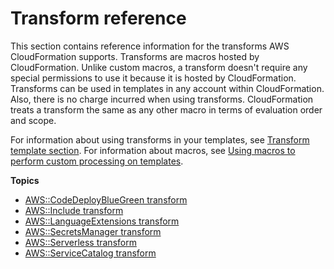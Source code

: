 # Transform reference<a name="transform-reference"></a>

This section contains reference information for the transforms AWS CloudFormation supports\. Transforms are macros hosted by CloudFormation\. Unlike custom macros, a transform doesn't require any special permissions to use it because it is hosted by CloudFormation\. Transforms can be used in templates in any account within CloudFormation\. Also, there is no charge incurred when using transforms\. CloudFormation treats a transform the same as any other macro in terms of evaluation order and scope\.

For information about using transforms in your templates, see [Transform template section](https://docs.aws.amazon.com/AWSCloudFormation/latest/UserGuide/transform-section-structure.html)\. For information about macros, see [Using macros to perform custom processing on templates](https://docs.aws.amazon.com/AWSCloudFormation/latest/UserGuide/template-macros.html)\.

**Topics**

- [AWS::CodeDeployBlueGreen transform](transform-aws-codedeploybluegreen.md)
- [AWS::Include transform](create-reusable-transform-function-snippets-and-add-to-your-template-with-aws-include-transform.md)
- [AWS::LanguageExtensions transform](transform-aws-languageextensions.md)
- [AWS::SecretsManager transform](transform-aws-secretsmanager.md)
- [AWS::Serverless transform](transform-aws-serverless.md)
- [AWS::ServiceCatalog transform](transform-aws-servicecatalog.md)
